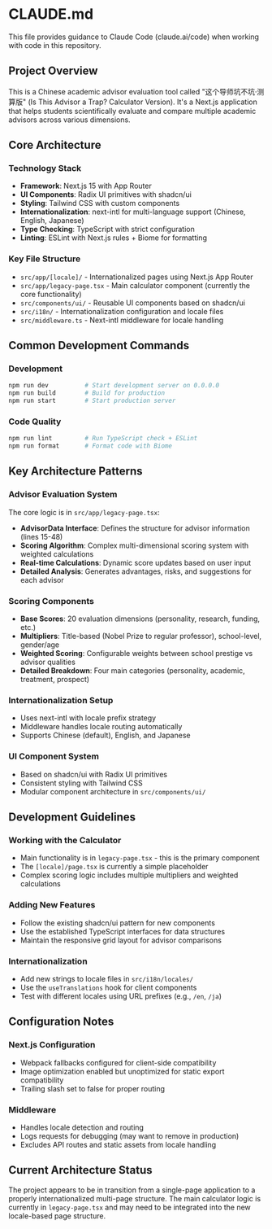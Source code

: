 # CLAUDE.md

This file provides guidance to Claude Code (claude.ai/code) when working with code in this repository.

## Project Overview
This is a Chinese academic advisor evaluation tool called "这个导师坑不坑·测算版" (Is This Advisor a Trap? Calculator Version). It's a Next.js application that helps students scientifically evaluate and compare multiple academic advisors across various dimensions.

## Core Architecture

### Technology Stack
- **Framework**: Next.js 15 with App Router
- **UI Components**: Radix UI primitives with shadcn/ui
- **Styling**: Tailwind CSS with custom components
- **Internationalization**: next-intl for multi-language support (Chinese, English, Japanese)
- **Type Checking**: TypeScript with strict configuration
- **Linting**: ESLint with Next.js rules + Biome for formatting

### Key File Structure
- `src/app/[locale]/` - Internationalized pages using Next.js App Router
- `src/app/legacy-page.tsx` - Main calculator component (currently the core functionality)
- `src/components/ui/` - Reusable UI components based on shadcn/ui
- `src/i18n/` - Internationalization configuration and locale files
- `src/middleware.ts` - Next-intl middleware for locale handling

## Common Development Commands

### Development
```bash
npm run dev          # Start development server on 0.0.0.0
npm run build        # Build for production
npm run start        # Start production server
```

### Code Quality
```bash
npm run lint         # Run TypeScript check + ESLint
npm run format       # Format code with Biome
```

## Key Architecture Patterns

### Advisor Evaluation System
The core logic is in `src/app/legacy-page.tsx`:
- **AdvisorData Interface**: Defines the structure for advisor information (lines 15-48)
- **Scoring Algorithm**: Complex multi-dimensional scoring system with weighted calculations
- **Real-time Calculations**: Dynamic score updates based on user input
- **Detailed Analysis**: Generates advantages, risks, and suggestions for each advisor

### Scoring Components
- **Base Scores**: 20 evaluation dimensions (personality, research, funding, etc.)
- **Multipliers**: Title-based (Nobel Prize to regular professor), school-level, gender/age
- **Weighted Scoring**: Configurable weights between school prestige vs advisor qualities
- **Detailed Breakdown**: Four main categories (personality, academic, treatment, prospect)

### Internationalization Setup
- Uses next-intl with locale prefix strategy
- Middleware handles locale routing automatically
- Supports Chinese (default), English, and Japanese

### UI Component System
- Based on shadcn/ui with Radix UI primitives
- Consistent styling with Tailwind CSS
- Modular component architecture in `src/components/ui/`

## Development Guidelines

### Working with the Calculator
- Main functionality is in `legacy-page.tsx` - this is the primary component
- The `[locale]/page.tsx` is currently a simple placeholder
- Complex scoring logic includes multiple multipliers and weighted calculations

### Adding New Features
- Follow the existing shadcn/ui pattern for new components
- Use the established TypeScript interfaces for data structures
- Maintain the responsive grid layout for advisor comparisons

### Internationalization
- Add new strings to locale files in `src/i18n/locales/`
- Use the `useTranslations` hook for client components
- Test with different locales using URL prefixes (e.g., `/en`, `/ja`)

## Configuration Notes

### Next.js Configuration
- Webpack fallbacks configured for client-side compatibility
- Image optimization enabled but unoptimized for static export compatibility
- Trailing slash set to false for proper routing

### Middleware
- Handles locale detection and routing
- Logs requests for debugging (may want to remove in production)
- Excludes API routes and static assets from locale handling

## Current Architecture Status
The project appears to be in transition from a single-page application to a properly internationalized multi-page structure. The main calculator logic is currently in `legacy-page.tsx` and may need to be integrated into the new locale-based page structure.